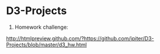 # D3-Projects


1. Homework challenge:

http://htmlpreview.github.com/?https://github.com/jpiter/D3-Projects/blob/master/d3_hw.html

